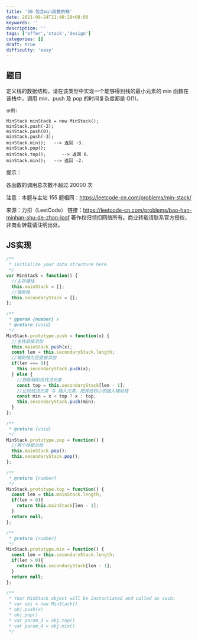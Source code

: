 ```yaml
---
title: '30.包含min函数的栈'
date: 2021-08-24T11:40:29+08:00
keywords: ''
description: ''
tags: ['offer','stack','design']
categories: []
draft: true
difficulty: 'easy'
---
```


## 题目

定义栈的数据结构，请在该类型中实现一个能够得到栈的最小元素的 min 函数在该栈中，调用 min、push 及 pop 的时间复杂度都是 O(1)。

```
示例:

MinStack minStack = new MinStack();
minStack.push(-2);
minStack.push(0);
minStack.push(-3);
minStack.min();   --> 返回 -3.
minStack.pop();
minStack.top();      --> 返回 0.
minStack.min();   --> 返回 -2.
```

提示：

各函数的调用总次数不超过 20000 次


注意：本题与主站 155 题相同：https://leetcode-cn.com/problems/min-stack/

来源：力扣（LeetCode）
链接：https://leetcode-cn.com/problems/bao-han-minhan-shu-de-zhan-lcof
著作权归领扣网络所有。商业转载请联系官方授权，非商业转载请注明出处。


## JS实现

```javascript
/**
 * initialize your data structure here.
 */
var MinStack = function() {
  //主存储栈
  this.mainStack = [];
  //辅助栈
  this.secondaryStack = [];
};

/** 
 * @param {number} x
 * @return {void}
 */
MinStack.prototype.push = function(x) {
  //主栈直接添加
  this.mainStack.push(x);
  const len = this.secondaryStack.length;
  //辅助栈为空直接添加
  if(len === 0){
    this.secondaryStack.push(x);
  } else {
    //获取辅助栈栈顶元素
    const top = this.secondaryStack[len - 1];
    //比较栈顶元素 与 插入元素，把其他较小的插入辅助栈
    const min = x < top ? x : top;
    this.secondaryStack.push(min);
  }
};

/**
 * @return {void}
 */
MinStack.prototype.pop = function() {
  //两个栈都出栈
  this.mainStack.pop();
  this.secondaryStack.pop();
};

/**
 * @return {number}
 */
MinStack.prototype.top = function() {
  const len = this.mainStack.length;
  if(len > 0){
    return this.mainStack[len - 1];
  }
  return null;
};

/**
 * @return {number}
 */
MinStack.prototype.min = function() {
  const len = this.secondaryStack.length;
  if(len > 0){
    return this.secondaryStack[len - 1];
  }
  return null;
};

/**
 * Your MinStack object will be instantiated and called as such:
 * var obj = new MinStack()
 * obj.push(x)
 * obj.pop()
 * var param_3 = obj.top()
 * var param_4 = obj.min()
 */
```

